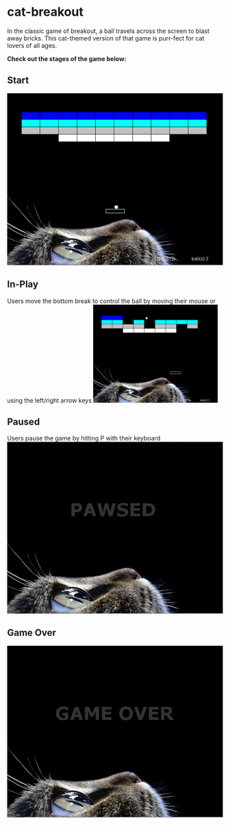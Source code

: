 # cat-breakout
In the classic game of breakout, a ball travels across the screen to blast away bricks. This cat-themed version of that game is purr-fect for cat lovers of all ages.

**Check out the stages of the game below:**

## Start
![Start of the game](https://raw.githubusercontent.com/terabytes/cat-breakout/master/start.png "Start of the game")

## In-Play
Users move the bottom break to control the ball by moving their mouse or using the left/right arrow keys
![Middle of the game](https://raw.githubusercontent.com/terabytes/cat-breakout/master/in-play.png "Middle of the game")

## Paused
Users pause the game by hitting P with their keyboard
![Pausing the Game](https://raw.githubusercontent.com/terabytes/cat-breakout/master/on-pawsed.png "Taking a break from the game")

## Game Over
![End of Game](https://raw.githubusercontent.com/terabytes/cat-breakout/master/game_over.png "Game over")